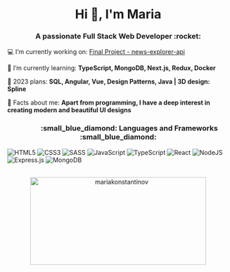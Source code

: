 <h1 align="center">Hi 👋, I'm Maria</h1> 
<h3 align="center">A passionate Full Stack Web Developer :rocket:</h3>

 :computer: I’m currently working on: [Final Project - news-explorer-api](https://github.com/MariaKonstantinov/news-explorer-api)

 📝 I’m currently learning: **TypeScript, MongoDB, Next.js, Redux, Docker**

 :calendar: 2023 plans: **SQL, Angular, Vue, Design Patterns, Java | 3D design: Spline**

 🌱 Facts about me: **Apart from programming, I have a deep interest in creating modern and beautiful UI designs**

<h3 align="center">&nbsp&nbsp&nbsp&nbsp&nbsp&nbsp&nbsp&nbsp&nbsp&nbsp&nbsp&nbsp&nbsp:small_blue_diamond: Languages and Frameworks :small_blue_diamond:</h3>

![HTML5](https://img.shields.io/badge/html5-%23E34F26.svg?style=for-the-badge&logo=html5&logoColor=white)
![CSS3](https://img.shields.io/badge/css3-%231572B6.svg?style=for-the-badge&logo=css3&logoColor=white)
![SASS](https://img.shields.io/badge/SASS-hotpink.svg?style=for-the-badge&logo=SASS&logoColor=white)
![JavaScript](https://img.shields.io/badge/javascript-%23323330.svg?style=for-the-badge&logo=javascript&logoColor=%23F7DF1E)
![TypeScript](https://img.shields.io/badge/typescript-%23007ACC.svg?style=for-the-badge&logo=typescript&logoColor=white)
![React](https://img.shields.io/badge/react-%2320232a.svg?style=for-the-badge&logo=react&logoColor=%2361DAFB)
![NodeJS](https://img.shields.io/badge/node.js-6DA55F?style=for-the-badge&logo=node.js&logoColor=white)
![Express.js](https://img.shields.io/badge/express.js-%23404d59.svg?style=for-the-badge&logo=express&logoColor=%2361DAFB)
![MongoDB](https://img.shields.io/badge/MongoDB-%234ea94b.svg?style=for-the-badge&logo=mongodb&logoColor=white)


<br/>


<div align="center"><img align="#" src="https://github-readme-stats.vercel.app/api/top-langs?username=mariakonstantinov&show_icons=true&locale=en&layout=compact" alt="mariakonstantinov" width="400" height="200"/></div>

